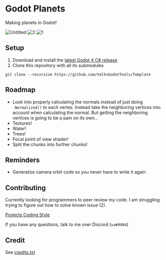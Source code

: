 # Godot Planets
Making planets in Godot!

![Untitled](https://user-images.githubusercontent.com/6277739/234762377-65cb1992-0629-4bef-91c2-59e4faf6eea2.png)
![2](https://user-images.githubusercontent.com/6277739/234654822-cf03a839-d6fa-48ef-ba6d-3988e37c51f7.png)
![1](https://user-images.githubusercontent.com/6277739/234654811-2a35c727-ebdc-4a58-8427-4893b93de0dd.png)

## Setup
1. Download and install the [latest Godot 4 C# release](https://godotengine.org/)
2. Clone this repository with all its submodules
```
git clone --recursive https://github.com/ValksGodotTools/Template
```

## Roadmap
- Look into properly calculating the normals instead of just doing `.Normalized()` to each vertex. Instead take the neighboring vertices into account when calculating the normal. But getting the neighboring vertices is going to be a pain on its own...
- Textures!
- Water!
- Trees!
- Focal point of view shader!
- Split the chunks into further chunks!

## Reminders
- Generalize camera orbit code so you never have to write it again

## Contributing
Currently looking for programmers to peer review my code. I am struggling trying to figure out how to solve known issue (2).

[Projects Coding Style](https://github.com/Valks-Games/sankari/wiki/Code-Style)

If you have any questions, talk to me over Discord (`va#9904`)

## Credit
See [credits.txt](https://github.com/ValksGodotTools/Template/blob/main/credits.txt)
